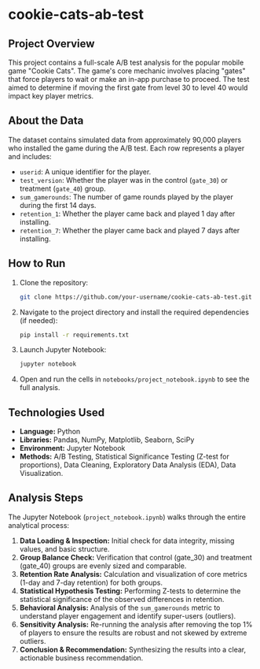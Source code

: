 # cookie-cats-ab-test
## Project Overview

This project contains a full-scale A/B test analysis for the popular mobile game "Cookie Cats". The game's core mechanic involves placing "gates" that force players to wait or make an in-app purchase to proceed. The test aimed to determine if moving the first gate from level 30 to level 40 would impact key player metrics.

## About the Data

The dataset contains simulated data from approximately 90,000 players who installed the game during the A/B test. Each row represents a player and includes:
*   `userid`: A unique identifier for the player.
*   `test_version`: Whether the player was in the control (`gate_30`) or treatment (`gate_40`) group.
*   `sum_gamerounds`: The number of game rounds played by the player during the first 14 days.
*   `retention_1`: Whether the player came back and played 1 day after installing.
*   `retention_7`: Whether the player came back and played 7 days after installing.

## How to Run

1.  Clone the repository:
    ```bash
    git clone https://github.com/your-username/cookie-cats-ab-test.git
    ```
2.  Navigate to the project directory and install the required dependencies (if needed):
    ```bash
    pip install -r requirements.txt
    ```
3.  Launch Jupyter Notebook:
    ```bash
    jupyter notebook
    ```
4.  Open and run the cells in `notebooks/project_notebook.ipynb` to see the full analysis.

## Technologies Used

*   **Language:** Python
*   **Libraries:** Pandas, NumPy, Matplotlib, Seaborn, SciPy
*   **Environment:** Jupyter Notebook
*   **Methods:** A/B Testing, Statistical Significance Testing (Z-test for proportions), Data Cleaning, Exploratory Data Analysis (EDA), Data Visualization.

## Analysis Steps

The Jupyter Notebook (`project_notebook.ipynb`) walks through the entire analytical process:

1.  **Data Loading & Inspection:** Initial check for data integrity, missing values, and basic structure.
2.  **Group Balance Check:** Verification that control (gate_30) and treatment (gate_40) groups are evenly sized and comparable.
3.  **Retention Rate Analysis:** Calculation and visualization of core metrics (1-day and 7-day retention) for both groups.
4.  **Statistical Hypothesis Testing:** Performing Z-tests to determine the statistical significance of the observed differences in retention.
5.  **Behavioral Analysis:** Analysis of the `sum_gamerounds` metric to understand player engagement and identify super-users (outliers).
6.  **Sensitivity Analysis:** Re-running the analysis after removing the top 1% of players to ensure the results are robust and not skewed by extreme outliers.
7.  **Conclusion & Recommendation:** Synthesizing the results into a clear, actionable business recommendation.
